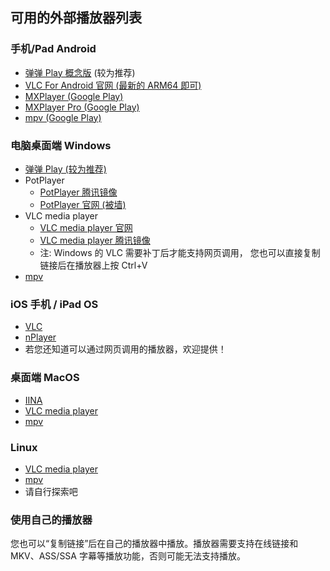 ## 可用的外部播放器列表

### 手机/Pad Android

* [弹弹 Play 概念版](https://www.dandanplay.com/) (较为推荐)
* [VLC For Android 官网 (最新的 ARM64 即可)](https://get.videolan.org/vlc-android/)
* [MXPlayer (Google Play)](https://play.google.com/store/apps/details?id=com.mxtech.videoplayer.ad)
* [MXPlayer Pro (Google Play)](https://play.google.com/store/apps/details?id=com.mxtech.videoplayer.pro)
* [mpv (Google Play)](https://play.google.com/store/apps/details?id=is.xyz.mpv)

### 电脑桌面端 Windows

* [弹弹 Play (较为推荐)](https://www.dandanplay.com/)
* PotPlayer
    * [PotPlayer 腾讯镜像](https://pc.qq.com/detail/14/detail_15654.html)
    * [PotPlayer 官网 (被墙)](https://potplayer.daum.net/)
* VLC media player
    * [VLC media player 官网](https://www.videolan.org/vlc/)
    * [VLC media player 腾讯镜像](https://pc.qq.com/detail/9/detail_569.html)
    * 注: Windows 的 VLC 需要补丁后才能支持网页调用，
      您也可以直接复制链接后在播放器上按 Ctrl+V
* [mpv](https://mpv.io/installation/)

### iOS 手机 / iPad OS

* [VLC](https://apps.apple.com/app/apple-store/id650377962)
* [nPlayer](https://apps.apple.com/app/apple-store/id539397400)
* 若您还知道可以通过网页调用的播放器，欢迎提供！

### 桌面端 MacOS

* [IINA](https://iina.io/)
* [VLC media player](https://www.videolan.org/vlc/)
* [mpv](https://mpv.io/installation/installation/)

### Linux

* [VLC media player](https://www.videolan.org/vlc/)
* [mpv](https://mpv.io/installation/)
* 请自行探索吧

### 使用自己的播放器

您也可以“复制链接”后在自己的播放器中播放。播放器需要支持在线链接和 MKV、ASS/SSA 字幕等播放功能，否则可能无法支持播放。
